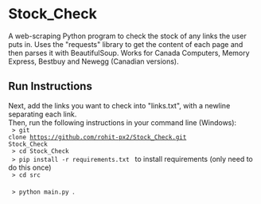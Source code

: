 # Stock_Check
A web-scraping Python program to check the stock of any links the user puts in.
Uses the "requests" library to get the content of each page and then parses it with BeautifulSoup.
Works for Canada Computers, Memory Express, Bestbuy and Newegg (Canadian versions).

## Run Instructions
Next, add the links you want to check into "links.txt", with a newline separating each link. <br />
Then, run the following instructions in your command line (Windows): <br />
<code> > git clone https://github.com/rohit-px2/Stock_Check.git Stock_Check </code> <br />
<code> > cd Stock_Check </code> <br />
<code> > pip install -r requirements.txt </code> to install requirements (only need to do this once) <br />
<code> > cd src </code> <br />
<code> > python main.py </code>. <br />